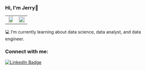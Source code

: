 ### Hi, I'm Jerry👋

<table>
  <tr>
    <td align="center" >
      <img width="85%" src = "https://github-readme-stats.vercel.app/api?username=JeCase&show_icons=true&theme=nightowl"/>
    </td>
    <td align="center">
      <img  width="100%" src = "https://github-readme-stats.vercel.app/api/top-langs/?username=JeCase&layout=compact&theme=vision-friendly-dark"/>
    </td>
  </tr>
<table>

💻 I’m currently learning about data science, data analyst, and data engineer.

<h3 align="left">Connect with me:</h3>
<div id="badges">
  <a href="https://www.linkedin.com/in/jerrycs/">
    <img src="https://img.shields.io/badge/LinkedIn-blue?style=for-the-badge&logo=linkedin&logoColor=white" alt="LinkedIn Badge"/>
  </a>
</div>

<!--
**JeCase/JeCase** is a ✨ _special_ ✨ repository because its `README.md` (this file) appears on your GitHub profile.

Here are some ideas to get you started:

- 🔭 I’m currently working on ...
- 🌱 I’m currently learning ...
- 👯 I’m looking to collaborate on ...
- 🤔 I’m looking for help with ...
- 💬 Ask me about ...
- 📫 How to reach me: ...
- 😄 Pronouns: ...
- ⚡ Fun fact: ...
-->

